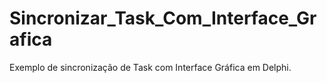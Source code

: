 # Sincronizar_Task_Com_Interface_Grafica
Exemplo de sincronização de Task com Interface Gráfica em Delphi.
